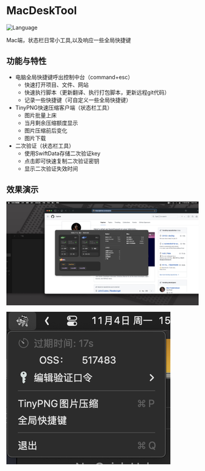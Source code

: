 # MacDeskTool
![Language](https://img.shields.io/badge/Language-%20Swift%20-E57141.svg)

Mac端，状态栏日常小工具,以及响应一些全局快捷键

## 功能与特性

-   电脑全局快捷键呼出控制中台（command+esc）
    -   快速打开项目、文件、网站
    -   快速执行脚本（更新翻译、执行打包脚本，更新远程git代码）
    -   记录一些快捷键（可自定义一些全局快捷键）
-   TinyPNG快速压缩客户端（状态栏工具）
    -   图片批量上床
    -   当月剩余压缩额度显示
    -   图片压缩前后变化
    -   图片下载
-   二次验证（状态栏工具）
    -   使用SwiftData存储二次验证key
    -   点击即可快速复制二次验证密钥
    -   显示二次验证失效时间

## 效果演示
![image-1](https://raw.githubusercontent.com/Baymax0/MacDeskTool/refs/heads/main/imgs/img1.jpg)

![image-1](https://raw.githubusercontent.com/Baymax0/MacDeskTool/refs/heads/main/imgs/img2.png)

